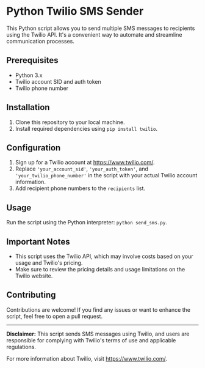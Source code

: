 # Python Twilio SMS Sender

This Python script allows you to send multiple SMS messages to recipients using the Twilio API. It's a convenient way to automate and streamline communication processes.

## Prerequisites

- Python 3.x
- Twilio account SID and auth token
- Twilio phone number

## Installation

1. Clone this repository to your local machine.
2. Install required dependencies using `pip install twilio`.

## Configuration

1. Sign up for a Twilio account at https://www.twilio.com/.
2. Replace `'your_account_sid'`, `'your_auth_token'`, and `'your_twilio_phone_number'` in the script with your actual Twilio account information.
3. Add recipient phone numbers to the `recipients` list.

## Usage

Run the script using the Python interpreter: `python send_sms.py`.

## Important Notes

- This script uses the Twilio API, which may involve costs based on your usage and Twilio's pricing.
- Make sure to review the pricing details and usage limitations on the Twilio website.

## Contributing

Contributions are welcome! If you find any issues or want to enhance the script, feel free to open a pull request.

---

**Disclaimer:** This script sends SMS messages using Twilio, and users are responsible for complying with Twilio's terms of use and applicable regulations.

For more information about Twilio, visit https://www.twilio.com/.
